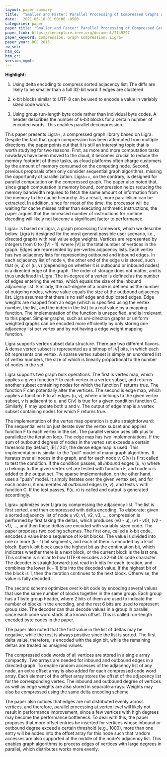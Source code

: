 ```yaml
---
layout: paper-summary
title:  "Smaller and Faster: Parallel Processing of Compressed Graphs with Ligra++"
date:   2021-06-18 01:00:00 -0500
categories: paper
paper_title: "Smaller and Faster: Parallel Processing of Compressed Graphs with Ligra++"
paper_link: https://ieeexplore.ieee.org/document/7149297
paper_keyword: Compression; Graph Compression; Ligra+
paper_year: DCC 2015
rw_set:
htm_cd:
htm_cr:
version_mgmt:
---
```


**Highlight:**

1. Using delta encoding to compress sorted adjacency list; The diffs are likely to be smaller than a full 
   32-bit word if edges are clustered.

2. k-bit blocks similar to UTF-8 can be used to encode a value in variably sized code words.

3. Using group run-length byte code rather than individual byte codes. A header describes the number of k-bit blocks
   for a certain number of encoded words. This enables parallel decompression.



This paper presents Ligra+, a compressed graph library based on Ligra.
Despite the fact that graph compression has been attempted from multiple directions, the paper points out that it is
still an interesting topic that is worth studying for two reasons. 
First, as more and more computation tasks nowadays have been moved to the cloud, it becomes crucial to reduce the 
memory footprint of these tasks, as cloud platforms often charge customers by the amount of memory consumed on the 
computing node.
Second, previous proposals often only consider sequential graph algorithms, missing the opportunity of parallelization.
Ligra++, on the contrary, is designed for parallel computation on the compressed graph.
The paper also noted that, since graph computation is memory bound, compression helps reducing the memory bandwidth
required to fetch the same amount of information from the memory to the cache hierarchy. 
As a result, more parallelism can be extracted. In addition, since for most of the time, the processor will be 
waiting for cache misses rather than executing arithmetic instructions, the paper argues that the increased number 
of instructions for runtime decoding will likely not become a significant factor to performance.

Ligra+ is based on Ligra, a graph processing framework, which we describe below. Ligra is designed for the most general
possible user scenario, i.e., directed graphs with real value edge weights. 
Vertices are represented by integers from 0 to (|V| - 1), where |V| is the total number of vertices in the graph.
Edges are represented by per-vertex adjacency lists. Each vertex has two adjacency lists for representing outbound and 
inbound edges.
In each adjacency list of node v, the other end of the edge u is stored, such that (v, u) or (u, v) (depending on whether it is outbound or inbound nodes) is a directed edge of the graph. 
The order of storage does not matter, and is thus undefined in Ligra.
The in-degree of a vertex is defined as the number of edges entering the vertex, which equals the size of the 
inbound adjacency list. Similarly, the out-degree of a node is defined as the number of outgoing nodes, whose 
value equals the size of the outbound adjacency list.
Ligra assumes that there is no self edge and duplicated edges.
Edge weights are mapped from an edge (which is specified using the vertex number, the list, and the index in the list)
to a real value by a mapping function. The implementation of the function is unspecified, and is irrelevant to 
this paper.
Simpler graphs, such as uni-direction graphs or uniform weighted graphs can be encoded more efficiently by only
storing one adjacency list per vertex and by not having a edge weight mapping function.

Ligra supports vertex subset data structure. There are two different flavors. A dense vertex subset is represented 
as a bitmap of |V| bits, in which each bit represents one vertex. A sparse vertex subset is simply an unordered list
of vertex numbers, the size of which is linearly proportional to the number of nodes in the set.

Ligra supports two graph bulk operations. The first is vertex map, which applies a given function F to each vertex in
a vertex subset, and returns another subset containing nodes for which the function F returns true. 
The function F can potentially alter the vertices. 
The second is edge map, which applies a function F to all edges (u, v), where u belongs to the given vertex 
subset, v is adjacent to u, and C(v) is true for a given condition function C. Similarly, F may update both u
and v. The output of edge map is a vertex subset containing nodes for which F returns true.

The implementation of the vertex map operation is quite straightforward: The sequential version just iterate over
the vertex subset and applies function F to each vertex in the set. The parallel version uses cilk plus to parallelize
the iteration loop.
The edge map has two implementations. If the sum of outbound degrees of nodes in the vertex set exceeds a certain
threshold (by default, |E| / 20), the dense edge map is used. This implementation is similar to the "pull" model
of many graph algorithms. It iterates over all nodes in the graph, and for each node v, C(v) is first called to test 
the condition. 
If the condition passes, all *inbound* edges (u, v) where u belongs to the given vertex set are tested with function F, 
and node u is added to the output set.
The sparse implementation, on the other hand, uses a "push" model. It simply iterates over the given vertex set,
and for each node u, it enumerates all *outbound* edges (e, v), and tests v with function C. If the test passes,
F(u, v) is called and output is generated accordingly.

Ligra+ optimizes over Ligra by compressing the adjacency list. The list is first sorted, and then compressed with
delta encoding. To elaborate: given a sorted adjacency list of node u v0, v1, v2, v3, ..., compression is performed by 
first taking the deltas, which produces (v0 - u), (v1 - v0), (v2 - v1), ..., and then these deltas are encoded with 
variably sized code. The paper proposes two coding schemes. 
The first one, called a k-bit code, encodes a value into a sequence of k-bit blocks. The value is divided into one
or more (k - 1) bit segments, and each of them is encoded by a k-bit block.
Each k-bit block uses the highest bit as the continuation bit, which indicates whether there is a next block, or
the current block is the last one. This scheme is similar to how UTF-8 encodes a 32-bit Unicode character.
The decoder is straightforward: just read in k bits for each iteration, and combines the lower (k - 1) bits into
the decoded value. If the highest bit of the block is 1, then the iteration continues to the next block.
Otherwise, the value is fully decoded.

The second scheme optimizes over k-bit code by encoding several values that use the same number of blocks together
in the same group. Each group has a 1 byte group header, where 2 bits of them are used to indicate the number 
of blocks in the encoding, and the rest 6 bits are used to represent group size. 
The decoder can thus decode values in a group in parallel, since each code word starts at a known offset.
This is called run-length encoded byte codes in the paper.

The paper also noted that the first value in the list of deltas may be negative, while the rest is always 
positive since the list is sorted. The first delta value, therefore, is encoded with the sign bit, while the 
remaining deltas are treated as unsigned values.

The compressed code words of all vertices are stored in a single array compactly. Two arrays are needed for inbound
and outbound edges in a directed graph. To enable random accesses of the adjacency list of any node, an extra
offset array is also added for each compressed code word array. Each element of the offset array stores the offset
of the adjacency list for the corresponding vertex.
The inbound and outbound degree of vertices as well as edge weights are also stored in separate arrays. 
Weights may also be compressed using the same delta encoding scheme.

The paper also notices that edges are not distributed evenly across vertices, and therefore, parallel processing
at vertex level will likely not result in performance improvement, since a few vertices with high degrees may
become the performance bottleneck. To deal with this, the paper proposes that more offset entries be inserted 
for vertices whose inbound or outbound degree exceed a certain threshold (e.g., 1000), more than one entry
will be added into the offset array for this node such that random accesses are also supported at the middle 
of the node's adjacency list. This enables graph algorithms to process edges of vertices with large degrees in
parallel, which distributes works more evenly.
